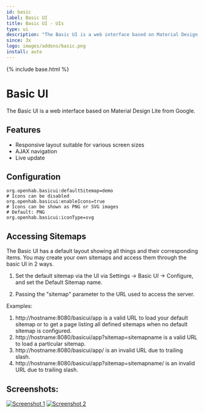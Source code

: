 ```yaml
---
id: basic
label: Basic UI
title: Basic UI - UIs
type: ui
description: "The Basic UI is a web interface based on Material Design Lite from Google."
since: 3x
logo: images/addons/basic.png
install: auto
---
```


<!-- Attention authors: Do not edit directly. Please add your changes to the appropriate source repository -->

{% include base.html %}

<AddonLogo />

# Basic UI

The Basic UI is a web interface based on Material Design Lite from Google.

## Features

- Responsive layout suitable for various screen sizes
- AJAX navigation
- Live update

## Configuration

```
org.openhab.basicui:defaultSitemap=demo
# Icons can be disabled
org.openhab.basicui:enableIcons=true
# Icons can be shown as PNG or SVG images
# Default: PNG
org.openhab.basicui:iconType=svg
```

## Accessing Sitemaps

The Basic UI has a default layout showing all things and their corresponding items. You may create your own sitemaps and access them through the basic UI in 2 ways.

1. Set the default sitemap via the UI via Settings -> Basic UI -> Configure, and set the Default Sitemap name.

2. Passing the "sitemap" parameter to the URL used to access the server.

Examples:

1. http://hostname:8080/basicui/app is a valid URL to load your default sitemap or to get a page listing all defined sitemaps when no default sitemap is configured.
2. http://hostname:8080/basicui/app?sitemap=sitemapname is a valid URL to load a particular sitemap.
3. http://hostname:8080/basicui/app/ is an invalid URL due to trailing slash.
4. http://hostname:8080/basicui/app?sitemap=sitemapname/ is an invalid URL due to trailing slash.

## Screenshots:

[![Screenshot 1](doc/screenshot-1.png)](doc/screenshot-1-full.png)
[![Screenshot 2](doc/screenshot-2.png)](doc/screenshot-2-full.png)

